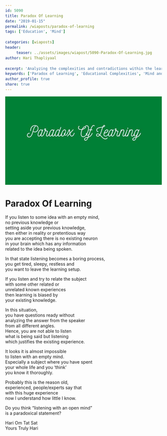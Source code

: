 ```yaml
--- 
id: 5090
title: Paradox Of Learning
date: "2019-01-15"
permalink: /wiaposts/paradox-of-learning
tags: ['Education', 'Mind']    

categories: [wiaposts] 
header:
     teaser: ../assets/images/wiapost/5090-Paradox-Of-Learning.jpg
author: Hari Thapliyaal 

excerpt: 'Analyzing the complexities and contradictions within the learning process.' 
keywords: ['Paradox of Learning', 'Educational Complexities', 'Mind and Learning', 'Contradictions in Education']
author_profile: true 
share: true 
---
```


![Paradox Of Learning](../assets/images/wiapost/5090-Paradox-Of-Learning.jpg)     
   
# Paradox Of Learning
    
If you listen to some idea with an empty mind,     
no previous knowledge or     
setting aside your previous knowledge,     
then either in reality or pretentious way     
you are accepting there is no existing neuron     
in your brain which has any information     
related to the idea being spoken.    
    
In that state listening becomes a boring process,     
you get tired, sleepy, restless and     
you want to leave the learning setup.    
    
If you listen and try to relate the subject     
with some other related or     
unrelated known experiences     
then learning is biased by     
your existing knowledge.    
    
In this situation,     
you have questions ready without     
analyzing the answer from the speaker     
from all different angles.     
Hence, you are not able to listen     
what is being said but listening     
which justifies the existing experience.    
    
It looks it is almost impossible     
to listen with an empty mind.     
Especially a subject where you have spent     
your whole life and you ‘think’     
you know it thoroughly.    
    
Probably this is the reason old,     
experienced, people/experts say that     
with this huge experience     
now I understand how little I know.    
    
Do you think “listening with an open mind”     
is a paradoxical statement?    
    
Hari Om Tat Sat     
Yours Truly Hari    
